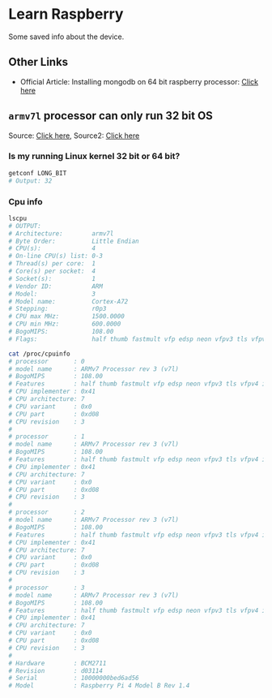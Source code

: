 # Learn Raspberry

Some saved info about the device.

## Other Links

- Official Article: Installing mongodb on 64 bit raspberry processor: [Click here ](https://www.mongodb.com/developer/products/mongodb/mongodb-on-raspberry-pi/)

## `armv7l` processor can only run 32 bit OS

Source: [Click here](https://askubuntu.com/questions/928227/is-armv7l-32-or-64-bit), Source2: [Click here](https://unix.stackexchange.com/questions/136407/is-my-linux-arm-32-or-64-bit)

### Is my running Linux kernel 32 bit or 64 bit?

```bash
getconf LONG_BIT
# Output: 32
````

### Cpu info

```bash
lscpu
# OUTPUT:
# Architecture:        armv7l
# Byte Order:          Little Endian
# CPU(s):              4
# On-line CPU(s) list: 0-3
# Thread(s) per core:  1
# Core(s) per socket:  4
# Socket(s):           1
# Vendor ID:           ARM
# Model:               3
# Model name:          Cortex-A72
# Stepping:            r0p3
# CPU max MHz:         1500.0000
# CPU min MHz:         600.0000
# BogoMIPS:            108.00
# Flags:               half thumb fastmult vfp edsp neon vfpv3 tls vfpv4 idiva idivt vfpd32 lpae evtstrm crc32
```

```bash
cat /proc/cpuinfo
# processor       : 0
# model name      : ARMv7 Processor rev 3 (v7l)
# BogoMIPS        : 108.00
# Features        : half thumb fastmult vfp edsp neon vfpv3 tls vfpv4 idiva idivt vfpd32 lpae evtstrm crc32
# CPU implementer : 0x41
# CPU architecture: 7
# CPU variant     : 0x0
# CPU part        : 0xd08
# CPU revision    : 3
# 
# processor       : 1
# model name      : ARMv7 Processor rev 3 (v7l)
# BogoMIPS        : 108.00
# Features        : half thumb fastmult vfp edsp neon vfpv3 tls vfpv4 idiva idivt vfpd32 lpae evtstrm crc32
# CPU implementer : 0x41
# CPU architecture: 7
# CPU variant     : 0x0
# CPU part        : 0xd08
# CPU revision    : 3
# 
# processor       : 2
# model name      : ARMv7 Processor rev 3 (v7l)
# BogoMIPS        : 108.00
# Features        : half thumb fastmult vfp edsp neon vfpv3 tls vfpv4 idiva idivt vfpd32 lpae evtstrm crc32
# CPU implementer : 0x41
# CPU architecture: 7
# CPU variant     : 0x0
# CPU part        : 0xd08
# CPU revision    : 3
# 
# processor       : 3
# model name      : ARMv7 Processor rev 3 (v7l)
# BogoMIPS        : 108.00
# Features        : half thumb fastmult vfp edsp neon vfpv3 tls vfpv4 idiva idivt vfpd32 lpae evtstrm crc32
# CPU implementer : 0x41
# CPU architecture: 7
# CPU variant     : 0x0
# CPU part        : 0xd08
# CPU revision    : 3
# 
# Hardware        : BCM2711
# Revision        : d03114
# Serial          : 10000000bed6ad56
# Model           : Raspberry Pi 4 Model B Rev 1.4
```
